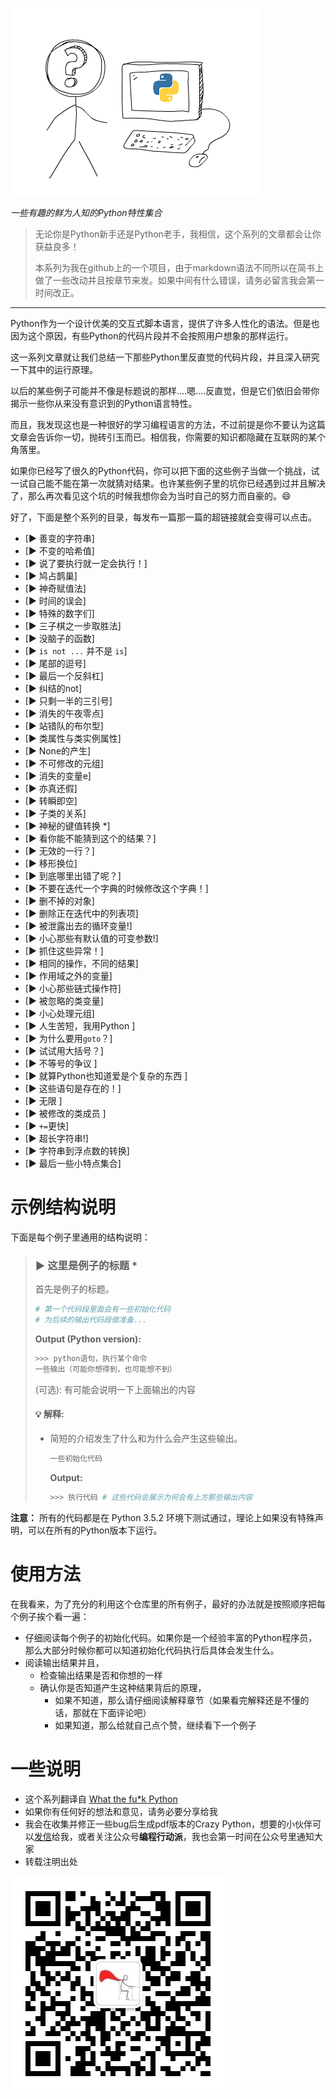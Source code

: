 ![](../assets/logo.png)

*一些有趣的鲜为人知的Python特性集合*

>无论你是Python新手还是Python老手，我相信，这个系列的文章都会让你获益良多！
>
> 本系列为我在github上的一个项目，由于markdown语法不同所以在简书上做了一些改动并且按章节来发。如果中间有什么错误，请务必留言我会第一时间改正。

---

Python作为一个设计优美的交互式脚本语言，提供了许多人性化的语法。但是也因为这个原因，有些Python的代码片段并不会按照用户想象的那样运行。

这一系列文章就让我们总结一下那些Python里反直觉的代码片段，并且深入研究一下其中的运行原理。

以后的某些例子可能并不像是标题说的那样....嗯....反直觉，但是它们依旧会带你揭示一些你从来没有意识到的Python语言特性。

而且，我发现这也是一种很好的学习编程语言的方法，不过前提是你不要认为这篇文章会告诉你一切，抛砖引玉而已。相信我，你需要的知识都隐藏在互联网的某个角落里。

如果你已经写了很久的Python代码，你可以把下面的这些例子当做一个挑战，试一试自己能不能在第一次就猜对结果。也许某些例子里的坑你已经遇到过并且解决了，那么再次看见这个坑的时候我想你会为当时自己的努力而自豪的。😄

好了，下面是整个系列的目录，每发布一篇那一篇的超链接就会变得可以点击。

- [▶ 善变的字符串] 
- [▶ 不变的哈希值] 
- [▶ 说了要执行就一定会执行！] 
- [▶ 鸠占鹊巢] 
- [▶ 神奇赋值法] 
- [▶ 时间的误会] 
- [▶ 特殊的数字们] 
- [▶ 三子棋之一步取胜法] 
- [▶ 没脑子的函数] 
- [▶ `is not ...` 并不是  `is`] 
- [▶ 尾部的逗号] 
- [▶ 最后一个反斜杠] 
- [▶ 纠结的not] 
- [▶ 只剩一半的三引号] 
- [▶ 消失的午夜零点] 
- [▶ 站错队的布尔型] 
- [▶ 类属性与类实例属性] 
- [▶ None的产生] 
- [▶ 不可修改的元组] 
- [▶ 消失的变量e] 
- [▶ 亦真还假] 
- [▶ 转瞬即空] 
- [▶ 子类的关系] 
- [▶ 神秘的键值转换 *] 
- [▶ 看你能不能猜到这个的结果？] 
- [▶ 无效的一行？] 
- [▶ 移形换位] 
- [▶ 到底哪里出错了呢？] 
- [▶ 不要在迭代一个字典的时候修改这个字典！] 
- [▶ 删不掉的对象] 
- [▶ 删除正在迭代中的列表项] 
- [▶ 被泄露出去的循环变量!] 
- [▶ 小心那些有默认值的可变参数!] 
- [▶ 抓住这些异常！] 
- [▶ 相同的操作，不同的结果] 
- [▶ 作用域之外的变量] 
- [▶ 小心那些链式操作符] 
- [▶ 被忽略的类变量] 
- [▶ 小心处理元组] 
- [▶ 人生苦短，我用Python ] 
- [▶ 为什么要用`goto`？] 
- [▶ 试试用大括号？] 
- [▶ 不等号的争议 ] 
- [▶ 就算Python也知道爱是个复杂的东西 ] 
- [▶ 这些语句是存在的！] 
- [▶ 无限  ] 
- [▶ 被修改的类成员 ] 
- [▶ `+=`更快] 
- [▶ 超长字符串!] 
- [▶ 字符串到浮点数的转换] 
- [▶ 最后一些小特点集合] 



# 示例结构说明

下面是每个例子里通用的结构说明：

> ### ▶ 这里是例子的标题 *
> 首先是例子的标题。
> ```py
> # 第一个代码段里面会有一些初始化代码
> # 为后续的输出代码段做准备...
> ```
>
> **Output (Python version):**
> ```py
> >>> python语句，执行某个命令
> 一些输出（可能你想得到，也可能想不到）
> ```
> (可选): 有可能会说明一下上面输出的内容
>
>
> #### 💡 解释:
>
> * 简短的介绍发生了什么和为什么会产生这些输出。
>   ```py
>   一些初始化代码
>   ```
>   **Output:**
>   ```py
>   >>> 执行代码 # 这些代码会展示为何会有上方那些输出内容
>   ```

**注意：** 所有的代码都是在 Python 3.5.2 环境下测试通过，理论上如果没有特殊声明，可以在所有的Python版本下运行。

# 使用方法

在我看来，为了充分的利用这个仓库里的所有例子，最好的办法就是按照顺序把每个例子挨个看一遍：
- 仔细阅读每个例子的初始化代码。如果你是一个经验丰富的Python程序员，那么大部分时候你都可以知道初始化代码执行后具体会发生什么。
- 阅读输出结果并且，
    + 检查输出结果是否和你想的一样
    + 确认你是否知道产生这种结果背后的原理，
        - 如果不知道，那么请仔细阅读解释章节（如果看完解释还是不懂的话，那就在下面评论吧）
        - 如果知道，那么给就自己点个赞，继续看下一个例子


# 一些说明

- 这个系列翻译自 [What the fu*k Python](https://github.com/satwikkansal/wtfpython)
- 如果你有任何好的想法和意见，请务必要分享给我
- 我会在收集并修正一些bug后生成pdf版本的Crazy Python，想要的小伙伴可以[发信](mailto:shi12li12@gmail.com)给我，或者关注公众号**编程行动派**，我也会第一时间在公众号里通知大家
- 转载注明出处

![编程行动派](../assets/crazycoding_qr.jpg)